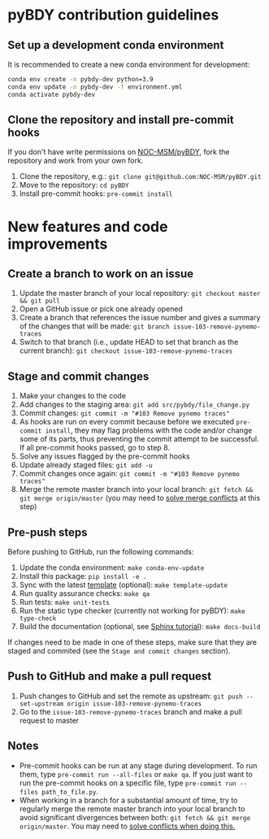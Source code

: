 # pyBDY contribution guidelines

## Set up a development conda environment

It is recommended to create a new conda environment for development:

```bash
conda env create -n pybdy-dev python=3.9
conda env update -n pybdy-dev -f environment.yml
conda activate pybdy-dev
```

## Clone the repository and install pre-commit hooks

If you don't have write permissions on [NOC-MSM/pyBDY](https://github.com/NOC-MSM/pyBDY), fork the repository and work from your own fork.

1. Clone the repository, e.g.: `git clone git@github.com:NOC-MSM/pyBDY.git`
1. Move to the repository: `cd pyBDY`
1. Install pre-commit hooks: `pre-commit install`

# New features and code improvements

## Create a branch to work on an issue

1. Update the master branch of your local repository: `git checkout master && git pull`
1. Open a GitHub issue or pick one already opened
1. Create a branch that references the issue number and gives a summary of the changes that will be made:  `git branch issue-103-remove-pynemo-traces`
1. Switch to that branch (i.e., update HEAD to set that branch as the current branch): `git checkout issue-103-remove-pynemo-traces`

## Stage and commit changes

1. Make your changes to the code
1. Add changes to the staging area: `git add src/pybdy/file_change.py`
1. Commit changes: `git commit -m "#103 Remove pynemo traces"`
1. As hooks are run on every commit because before we executed `pre-commit install`, they may flag problems with the code and/or change some of its parts, thus preventing the commit attempt to be successful. If all pre-commit hooks passed, go to step 8.
1. Solve any issues flagged by the pre-commit hooks
1. Update already staged files: `git add -u`
1. Commit changes once again: `git commit -m "#103 Remove pynemo traces"`
1. Merge the remote master branch into your local branch: `git fetch && git merge origin/master` (you may need to [solve merge conflicts](<(https://docs.github.com/en/pull-requests/collaborating-with-pull-requests/addressing-merge-conflicts/resolving-a-merge-conflict-using-the-command-line)>) at this step)

## Pre-push steps

Before pushing to GitHub, run the following commands:

1. Update the conda environment: `make conda-env-update`
1. Install this package: `pip install -e .`
1. Sync with the latest [template](https://github.com/ecmwf-projects/cookiecutter-conda-package) (optional): `make template-update`
1. Run quality assurance checks: `make qa`
1. Run tests: `make unit-tests`
1. Run the static type checker (currently not working for pyBDY): `make type-check`
1. Build the documentation (optional, see [Sphinx tutorial](https://www.sphinx-doc.org/en/master/tutorial/)): `make docs-build`

If changes need to be made in one of these steps, make sure that they are staged and commited (see the `Stage and commit changes` section).

## Push to GitHub and make a pull request

1. Push changes to GitHub and set the remote as upstream: `git push --set-upstream origin issue-103-remove-pynemo-traces`
1. Go to the `issue-103-remove-pynemo-traces` branch and make a pull request to master

## Notes

- Pre-commit hooks can be run at any stage during development. To run them, type `pre-commit run --all-files` or `make qa`. If you just want to run the pre-commit hooks on a specific file, type `pre-commit run --files path_to_file.py`.
- When working in a branch for a substantial amount of time, try to regularly merge the remote master branch into your local branch to avoid significant divergences between both: `git fetch && git merge origin/master`. You may need to [solve conflicts when doing this.](https://docs.github.com/en/pull-requests/collaborating-with-pull-requests/addressing-merge-conflicts/resolving-a-merge-conflict-using-the-command-line)
